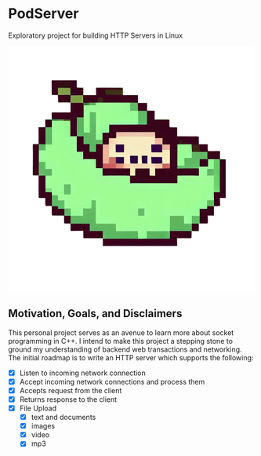 # PodServer
Exploratory project for building HTTP Servers in Linux

<p align="center">
  <img src="img/PodServerLogo.png" alt="Image">
</p>

## Motivation, Goals, and Disclaimers

This personal project serves as an avenue to learn more about socket programming in C++.
I intend to make this project a stepping stone to ground my understanding of backend web transactions and 
networking. The initial roadmap is to write an HTTP server which supports the following: 

- [x] Listen to incoming network connection
- [x] Accept incoming network connections and process them
- [x] Accepts request from the client
- [x] Returns response to the client
- [x] File Upload
  - [x] text and documents
  - [x] images
  - [x] video
  - [x] mp3
